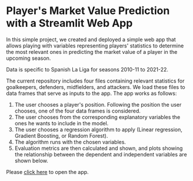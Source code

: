 # Player's Market Value Prediction with a Streamlit Web App
In this simple project, we created and deployed a simple web app that allows playing with variables representing players' statistics to determine the most relevant ones in predicting the market value of a player in the upcoming season.

Data is specific to Spanish La Liga for seasons 2010-11 to 2021-22.

The current repository includes four files containing relevant statistics for goalkeepers, defenders, midfielders, and attackers. We load these files to data frames that serve as inputs to the app.
The app works as follows:
1. The user chooses a player's position. Following the position the user chooses, one of the four data frames is considered.
2. The user chooses from the corresponding explanatory variables the ones he wants to include in the model.
3. The user chooses a regression algorithm to apply (Linear regression, Gradient Boosting, or Random Forest).
4. The algorithm runs with the chosen variables.
5. Evaluation metrics are then calculated and shown, and plots showing the relationship between the dependent and independent variables are shown below.

Please [click here](https://breathingdata-regression-player-market-va-regression-app-m2uucj.streamlit.app/) to open the app.
